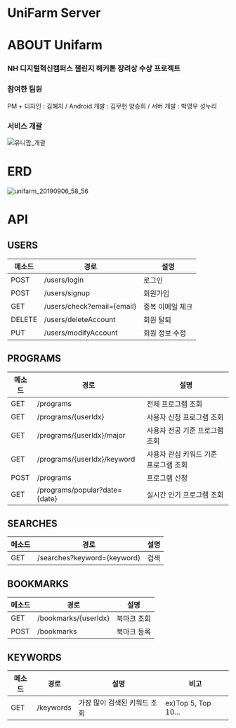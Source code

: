 # UniFarm Server

# ABOUT Unifarm

### NH 디지털혁신캠퍼스 챌린지 해커톤 장려상 수상 프로젝트

### 참여한 팀원
PM + 디자인 : 김혜지 / Android 개발 : 김무현 양승희 / 서버 개발 : 박영우 성누리

### 서비스 개괄
![유니팜_개괄](https://user-images.githubusercontent.com/23696493/65023932-d5510f00-d96e-11e9-8e9f-4f4acdd414cd.jpg)

# ERD
![unifarm_20190906_58_56](https://user-images.githubusercontent.com/23696493/64415351-1116e980-d0d0-11e9-9f39-dca52f02f7e0.png)

# API

## USERS

| 메소드 | 경로                       | 설명             |
| ------ | -------------------------- | ---------------- |
| POST   | /users/login               | 로그인           |
| POST   | /users/signup              | 회원가입         |
| GET    | /users/check?email={email} | 중복 이메일 체크 |
| DELETE | /users/deleteAccount       | 회원 탈퇴        |
| PUT    | /users/modifyAccount       | 회원 정보 수정   |

## PROGRAMS

| 메소드 | 경로                          | 설명                                  |
| ------ | ----------------------------- | ------------------------------------- |
| GET    | /programs                     | 전체 프로그램 조회                    |
| GET    | /programs/{userIdx}           | 사용자 신청 프로그램 조회             |
| GET    | /programs/{userIdx}/major     | 사용자 전공 기준 프로그램 조회        |
| GET    | /programs/{userIdx}/keyword   | 사용자 관심 키워드 기준 프로그램 조회 |
| POST   | /programs                     | 프로그램 신청                         |
| GET    | /programs/popular?date={date} | 실시간 인기 프로그램 조회             |

## SEARCHES

| 메소드 | 경로                        | 설명 |
| :----- | --------------------------- | ---- |
| GET   | /searches?keyword={keyword} | 검색 |

## BOOKMARKS

| 메소드 | 경로                 | 설명        |
| ------ | -------------------- | ----------- |
| GET    | /bookmarks/{userIdx} | 북마크 조회 |
| POST   | /bookmarks           | 북마크 등록 |

## KEYWORDS

| 메소드 | 경로      | 설명                         | 비고                |
| ------ | --------- | ---------------------------- | ------------------- |
| GET    | /keywords | 가장 많이 검색된 키워드 조회 | ex)Top 5, Top 10... |
